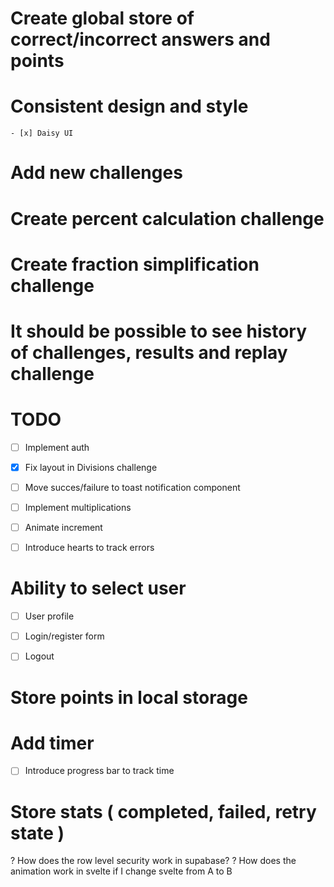 # Create global store of correct/incorrect answers and points

# Consistent design and style
    - [x] Daisy UI

# Add new challenges 

# Create percent calculation challenge 

# Create fraction simplification challenge

# It should be possible to see history of challenges, results and replay challenge 


# TODO
 - [ ] Implement auth 

- [x] Fix layout in Divisions challenge

- [ ] Move succes/failure to toast notification component
- [ ] Implement multiplications
- [ ] Animate increment
- [ ] Introduce hearts to track errors


# Ability to select user
 - [ ] User profile
 - [ ] Login/register form
 - [ ] Logout
 

# Store points in local storage

# Add timer
- [ ] Introduce progress bar to track time

# Store stats ( completed, failed, retry state )


? How does the row level security work in supabase?
? How does the animation work in svelte if I change svelte from A to B
